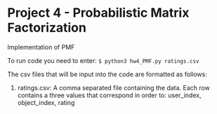 # Project 4 - Probabilistic Matrix Factorization

Implementation of PMF 

To run code you need to enter:
`$ python3 hw4_PMF.py ratings.csv`

The csv files that will be input into the code are formatted as follows:

1. ratings.csv: A comma separated file containing the data. Each row contains a three values that correspond in order to: user_index, object_index, rating
